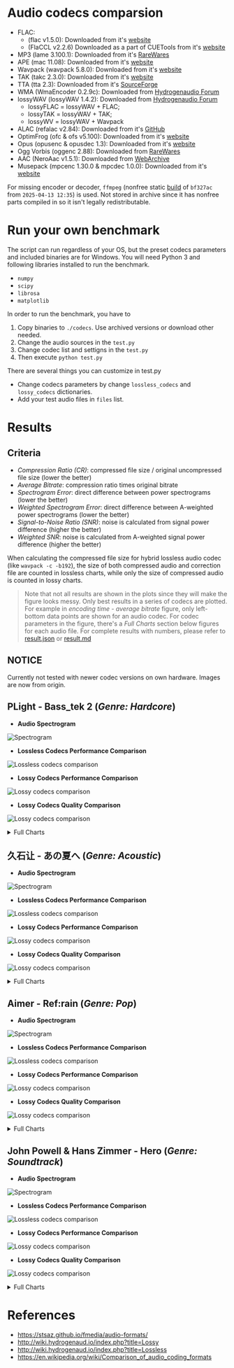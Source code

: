 # Audio codecs comparsion

- FLAC:
  - (flac v1.5.0): Downloaded from it's [website](xiph.org/flac/download.html)
  - (FlaCCL v2.2.6) Downloaded as a part of CUETools from it's [website](cue.tools/wiki/CUETools_Download)
- MP3 (lame 3.100.1): Downloaded from it's [RareWares](www.rarewares.org/mp3-lame-bundle.php)
- APE (mac 11.08): Downloaded from it's [website](www.monkeysaudio.com/download.html)
- Wavpack (wavpack 5.8.0): Downloaded from it's [website](http://www.wavpack.com/downloads.html)
- TAK (takc 2.3.0): Downloaded from it's [website](thbeck.de/Tak/Tak.html)
- TTA (tta 2.3): Downloaded from it's [SourceForge](sourceforge.net/projects/tta/files/tta/ttaenc-win/)
- WMA (WmaEncoder 0.2.9c): Downloaded from [Hydrogenaudio Forum](hydrogenaud.io/index.php/topic,90519.0.html)
- lossyWAV (lossyWAV 1.4.2): Downloaded from [Hydrogenaudio Forum](hydrogenaud.io/index.php/topic,112649)
  - lossyFLAC = lossyWAV + FLAC;
  - lossyTAK = lossyWAV + TAK;
  - lossyWV = lossyWAV + Wavpack
- ALAC (refalac v2.84): Downloaded from it's [GitHub](github.com/nu774/qaac/releases)
- OptimFrog (ofc & ofs v5.100): Downloaded from it's [website](losslessaudio.org/Downloads.php)
- Opus (opusenc & opusdec 1.3): Downloaded from it's [website](opus-codec.org/downloads/)
- Ogg Vorbis (oggenc 2.88): Downloaded from [RareWares](www.rarewares.org/ogg-oggenc.php)
- AAC (NeroAac v1.5.1): Downloaded from [WebArchive](web.archive.org/web/20160923100008/http://ftp6.nero.com/tools/NeroAACCodec-1.5.1.zip)
- Musepack (mpcenc 1.30.0 & mpcdec 1.0.0): Downloaded from it's [website](musepack.net/index.php?pg=win)

For missing encoder or decoder, `ffmpeg` (nonfree static [build](github.com/AnimMouse/ffmpeg-autobuild/releases) of `bf327ac` from `2025-04-13 12:35`) is used. Not stored in archive since it has nonfree parts compiled in so it isn't legally redistributable.

# Run your own benchmark
The script can run regardless of your OS, but the preset codecs parameters and included binaries are for Windows. You will need Python 3 and following libraries installed to run the benchmark.
- `numpy`
- `scipy`
- `librosa`
- `matplotlib`

In order to run the benchmark, you have to
1. Copy binaries to `./codecs`. Use archived versions or download other needed.
2. Change the audio sources in the `test.py`
3. Change codec list and settigns in the `test.py`
4. Then execute `python test.py`

There are several things you can customize in test.py
- Change codecs parameters by change `lossless_codecs` and `lossy_codecs` dictionaries.
- Add your test audio files in `files` list.

# Results

## Criteria
- *Compression Ratio (CR)*: compressed file size / original uncompressed file size (lower the better)
- *Average Bitrate*: compression ratio times original bitrate
- *Spectrogram Error*: direct difference between power spectrograms (lower the better)
- *Weighted Spectrogram Error*: direct difference between A-weighted power spectrograms (lower the better)
- *Signal-to-Noise Ratio (SNR)*: noise is calculated from signal power difference (higher the better)
- *Weighted SNR*: noise is calculated from A-weighted signal power difference (higher the better)

When calculating the compressed file size for hybrid lossless audio codec (like `wavpack -c -b192`), the size of both compressed audio and correction file are counted in lossless charts, while only the size of compressed audio is counted in lossy charts.

> Note that not all results are shown in the plots since they will make the figure looks messy. Only best results in a series of codecs are plotted. For example in *encoding time - average bitrate* figure, only left-bottom data points are shown for an audio codec. For codec parameters in the figure, there's a *Full Charts* section below figures for each audio file. For complete results with numbers, please refer to [result.json](./result.json) or [result.md](./result.md)

## NOTICE

Currently not tested with newer codec versions on own hardware. Images are now from origin.

## PLight - Bass_tek 2 (*Genre: Hardcore*)

- **Audio Spectrogram**

![Spectrogram](figs/PLight_-_Bass_tek_2.wav.jpg)

- **Lossless Codecs Performance Comparison**

![Lossless codecs comparison](figs/PLight_-_Bass_tek_2.wav.lossless.jpg)

- **Lossy Codecs Performance Comparison**

![Lossy codecs comparison](figs/PLight_-_Bass_tek_2.wav.lossy.jpg)

- **Lossy Codecs Quality Comparison**

![Lossy codecs comparison](figs/PLight_-_Bass_tek_2.wav.lossy_err.jpg)

<details>
<summary> Full Charts </summary>

- **Lossless Codecs Performance Comparison**

![Lossless codecs comparison](figs/PLight_-_Bass_tek_2.full.wav.lossless.jpg)

- **Lossy Codecs Performance Comparison**

![Lossy codecs comparison](figs/PLight_-_Bass_tek_2.full.wav.lossy.jpg)

- **Lossy Codecs Quality Comparison**

![Lossy codecs comparison](figs/PLight_-_Bass_tek_2.full.wav.lossy_err.jpg)

</details>


## 久石让 - あの夏へ (*Genre: Acoustic*)

- **Audio Spectrogram**

![Spectrogram](figs/久石让_-_あの夏へ.wav.jpg)

- **Lossless Codecs Performance Comparison**

![Lossless codecs comparison](figs/久石让_-_あの夏へ.wav.lossless.jpg)

- **Lossy Codecs Performance Comparison**

![Lossy codecs comparison](figs/久石让_-_あの夏へ.wav.lossy.jpg)

- **Lossy Codecs Quality Comparison**

![Lossy codecs comparison](figs/久石让_-_あの夏へ.wav.lossy_err.jpg)

<details>
<summary> Full Charts </summary>

- **Lossless Codecs Performance Comparison**

![Lossless codecs comparison](figs/久石让_-_あの夏へ.full.wav.lossless.jpg)

- **Lossy Codecs Performance Comparison**

![Lossy codecs comparison](figs/久石让_-_あの夏へ.full.wav.lossy.jpg)

- **Lossy Codecs Quality Comparison**

![Lossy codecs comparison](figs/久石让_-_あの夏へ.full.wav.lossy_err.jpg)

</details>


## Aimer - Ref:rain (*Genre: Pop*)

- **Audio Spectrogram**

![Spectrogram](figs/Aimer_-_Ref_rain.wav.jpg)

- **Lossless Codecs Performance Comparison**

![Lossless codecs comparison](figs/Aimer_-_Ref_rain.wav.lossless.jpg)

- **Lossy Codecs Performance Comparison**

![Lossy codecs comparison](figs/Aimer_-_Ref_rain.wav.lossy.jpg)

- **Lossy Codecs Quality Comparison**

![Lossy codecs comparison](figs/Aimer_-_Ref_rain.wav.lossy_err.jpg)

<details>
<summary> Full Charts </summary>

- **Lossless Codecs Performance Comparison**

![Lossless codecs comparison](figs/Aimer_-_Ref_rain.full.wav.lossless.jpg)

- **Lossy Codecs Performance Comparison**

![Lossy codecs comparison](figs/Aimer_-_Ref_rain.full.wav.lossy.jpg)

- **Lossy Codecs Quality Comparison**

![Lossy codecs comparison](figs/Aimer_-_Ref_rain.full.wav.lossy_err.jpg)

</details>


## John Powell & Hans Zimmer - Hero (*Genre: Soundtrack*)

- **Audio Spectrogram**

![Spectrogram](figs/John_Powell_&_Hans_Zimmer_-_Hero.wav.jpg)

- **Lossless Codecs Performance Comparison**

![Lossless codecs comparison](figs/John_Powell_&_Hans_Zimmer_-_Hero.wav.lossless.jpg)

- **Lossy Codecs Performance Comparison**

![Lossy codecs comparison](figs/John_Powell_&_Hans_Zimmer_-_Hero.wav.lossy.jpg)

- **Lossy Codecs Quality Comparison**

![Lossy codecs comparison](figs/John_Powell_&_Hans_Zimmer_-_Hero.wav.lossy_err.jpg)

<details>
<summary> Full Charts </summary>

- **Lossless Codecs Performance Comparison**

![Lossless codecs comparison](figs/John_Powell_&_Hans_Zimmer_-_Hero.full.wav.lossless.jpg)

- **Lossy Codecs Performance Comparison**

![Lossy codecs comparison](figs/John_Powell_&_Hans_Zimmer_-_Hero.full.wav.lossy.jpg)

- **Lossy Codecs Quality Comparison**

![Lossy codecs comparison](figs/John_Powell_&_Hans_Zimmer_-_Hero.full.wav.lossy_err.jpg)

</details>

# References

- https://stsaz.github.io/fmedia/audio-formats/
- http://wiki.hydrogenaud.io/index.php?title=Lossy
- http://wiki.hydrogenaud.io/index.php?title=Lossless
- https://en.wikipedia.org/wiki/Comparison_of_audio_coding_formats
